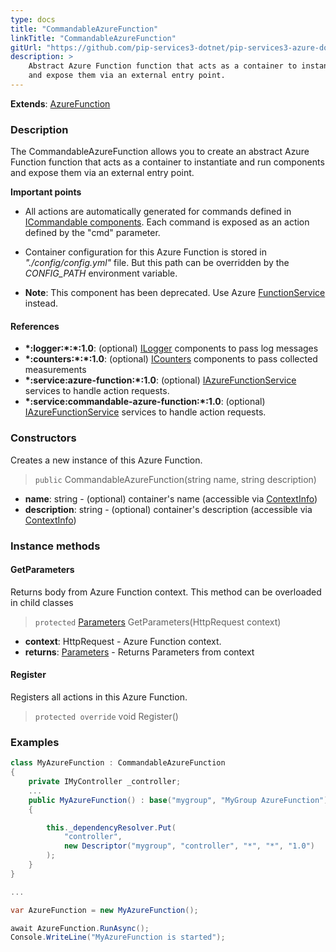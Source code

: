 ```yaml
---
type: docs
title: "CommandableAzureFunction"
linkTitle: "CommandableAzureFunction"
gitUrl: "https://github.com/pip-services3-dotnet/pip-services3-azure-dotnet"
description: >
    Abstract Azure Function function that acts as a container to instantiate and run components
    and expose them via an external entry point.
---
```


**Extends**: [AzureFunction](../azure_function)

### Description
The CommandableAzureFunction allows you to create an abstract Azure Function function that acts as a container to instantiate and run components and expose them via an external entry point.

**Important points**

- All actions are automatically generated for commands defined in [ICommandable components](../../../commons/commands/icommandable). Each command is exposed as an action defined by the "cmd" parameter.
  
- Container configuration for this Azure Function is stored in *"./config/config.yml"* file. But this path can be overridden by the *CONFIG_PATH* environment variable.
 
- **Note**: This component has been deprecated. Use Azure [FunctionService](../../services/azure_function_service) instead.


#### References

- **\*:logger:\*:\*:1.0**: (optional) [ILogger](../../../components/log/ilogger) components to pass log messages
- **\*:counters:\*:\*:1.0**: (optional) [ICounters](../../../components/count/icounters) components to pass collected measurements
- **\*:service:azure-function:\*:1.0**: (optional) [IAzureFunctionService](../../services/iazure_function_service) services to handle action requests.
- **\*:service:commandable-azure-function:\*:1.0**: (optional) [IAzureFunctionService](../../services/iazure_function_service) services to handle action requests.

### Constructors
Creates a new instance of this Azure Function.

> `public` CommandableAzureFunction(string name, string description)

- **name**: string - (optional) container's name (accessible via [ContextInfo](../../../components/info/context_info))
- **description**: string - (optional) container's description (accessible via [ContextInfo](../../../components/info/context_info))


### Instance methods

#### GetParameters
Returns body from Azure Function context.
This method can be overloaded in child classes

> `protected` [Parameters](../../../commons/run/parameters) GetParameters(HttpRequest context)

- **context**: HttpRequest - Azure Function context.
- **returns**: [Parameters](../../../commons/run/parameters) - Returns Parameters from context

#### Register
Registers all actions in this Azure Function.

> `protected override` void Register()


### Examples

```cs
class MyAzureFunction : CommandableAzureFunction
{
    private IMyController _controller;
    ...
    public MyAzureFunction() : base("mygroup", "MyGroup AzureFunction")
    {

        this._dependencyResolver.Put(
            "controller",
            new Descriptor("mygroup", "controller", "*", "*", "1.0")
        );
    }
}

...

var AzureFunction = new MyAzureFunction();

await AzureFunction.RunAsync();
Console.WriteLine("MyAzureFunction is started");

```
